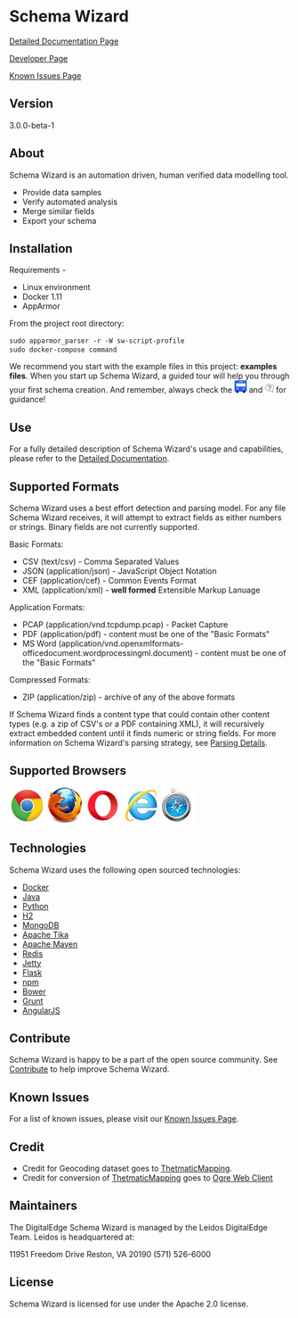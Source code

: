 # Schema Wizard

[Detailed Documentation Page](docs/readme-ext/detailed.md)

[Developer Page](docs/readme-ext/contribute.md)

[Known Issues Page](docs/readme-ext/known-issues.md)
## Version

3.0.0-beta-1

## About
Schema Wizard is an automation driven, human verified data modelling tool.
* Provide data samples
* Verify automated analysis
* Merge similar fields 
* Export your schema

## Installation

Requirements - 
* Linux environment
* Docker 1.11
* AppArmor

From the project root directory:

    sudo apparmor_parser -r -W sw-script-profile
    sudo docker-compose command

We recommend you start with the example files in this project: **examples files**.  When you start up Schema Wizard, a guided tour will help you through your first schema creation.  And remember, always check the ![Bus](/docs/readme-ext/blue-tour-bus.jpg "Tour Bus") and ![Help](/docs/readme-ext/blueQuestionMark_whiteCalloutBg.jpg "Help Button") for guidance!
    
## Use

For a fully detailed description of Schema Wizard's usage and capabilities, please refer to the [Detailed Documentation](docs/readme-ext/detailed.md).

## Supported Formats
Schema Wizard uses a best effort detection and parsing model.  For any file Schema Wizard receives, it will attempt to extract fields as either numbers or strings.  Binary fields are not currently supported.  

Basic Formats:
* CSV (text/csv) - Comma Separated Values
* JSON (application/json) - JavaScript Object Notation
* CEF (application/cef) - Common Events Format
* XML (application/xml) - **well formed** Extensible Markup Lanuage
 
Application Formats:
* PCAP (application/vnd.tcpdump.pcap) - Packet Capture
* PDF (application/pdf) - content must be one of the "Basic Formats"
* MS Word (application/vnd.openxmlformats-officedocument.wordprocessingml.document) - content must be one of the "Basic Formats" 

Compressed Formats:
* ZIP (application/zip) - archive of any of the above formats

If Schema Wizard finds a content type that could contain other content types (e.g. a zip of CSV's or a PDF containing XML), it will recursively extract embedded content until it finds numeric or string fields.  For more information on Schema Wizard's parsing strategy, see [Parsing Details](docs/readme-ext/detailed.md).

## Supported Browsers
![Chrome](/docs/readme-ext/chrome-icon.jpg "Chrome 51") ![Firefox](/docs/readme-ext/firefox-icon.jpg "Firefox 47") ![Opera](/docs/readme-ext/opera-icon.jpg "Opera 38") ![Internet Explorer](/docs/readme-ext/ie-icon.jpg "IE 11+") ![Safari](/docs/readme-ext/safari-icon.jpg "Safari 9.1")

## Technologies
Schema Wizard uses the following open sourced technologies:
* [Docker][docker]
* [Java][java]
* [Python][python]
* [H2][h2]
* [MongoDB][mongo]
* [Apache Tika][tika]
* [Apache Maven][maven]
* [Redis][redis]
* [Jetty][jetty]
* [Flask][flask]
* [npm][npm]
* [Bower][bower]
* [Grunt][grunt]
* [AngularJS][angular]

## Contribute

Schema Wizard is happy to be a part of the open source community.  See [Contribute](docs/readme-ext/contribute.md) to help improve Schema Wizard.

## Known Issues

For a list of known issues, please visit our [Known Issues Page](docs/readme-ext/known-issues.md).

## Credit
* Credit for Geocoding dataset goes to [ThetmaticMapping][geodata].
* Credit for conversion of [ThetmaticMapping][geodata] goes to [Ogre Web Client][ogre]

## Maintainers
The DigitalEdge Schema Wizard is managed by the Leidos DigitalEdge Team. Leidos is headquartered at:

11951 Freedom Drive
Reston, VA 20190
(571) 526-6000

## License
Schema Wizard is licensed for use under the Apache 2.0 license.

[//]: # (Links)

   [java]: <https://www.java.com/>
   [python]: <https://www.python.org/>
   [docker]: <https://www.docker.com/>
   [h2]: <http://www.h2database.com/>
   [mongo]: <https://www.mongodb.com/>
   [jetty]: <http://www.eclipse.org/jetty/>
   [redis]: <http://redis.io/>
   [tika]: <https://tika.apache.org/>
   [angular]: <https://angularjs.org/>
   [flask]: <http://flask.pocoo.org/>
   [maven]: <https://maven.apache.org/>
   [npm]: <https://www.npmjs.com/>
   [bower]: <https://bower.io/>
   [grunt]: <http://gruntjs.com/>
   
   [geodata]: <http://thematicmapping.org>
   [ogre]: <http://ogre.adc4gis.com/>
    
